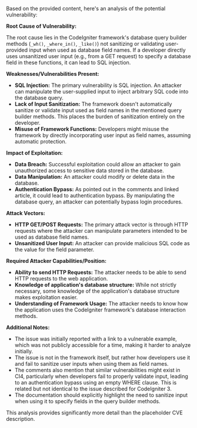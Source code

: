 Based on the provided content, here's an analysis of the potential vulnerability:

**Root Cause of Vulnerability:**

The root cause lies in the CodeIgniter framework's database query builder methods (`_wh()`, `_where_in()`, `_like()`) not sanitizing or validating user-provided input when used as database field names. If a developer directly uses unsanitized user input (e.g., from a GET request) to specify a database field in these functions, it can lead to SQL injection.

**Weaknesses/Vulnerabilities Present:**

*   **SQL Injection:** The primary vulnerability is SQL injection. An attacker can manipulate the user-supplied input to inject arbitrary SQL code into the database query.
*   **Lack of Input Sanitization:** The framework doesn't automatically sanitize or validate input used as field names in the mentioned query builder methods. This places the burden of sanitization entirely on the developer.
*   **Misuse of Framework Functions:** Developers might misuse the framework by directly incorporating user input as field names, assuming automatic protection.

**Impact of Exploitation:**

*   **Data Breach:** Successful exploitation could allow an attacker to gain unauthorized access to sensitive data stored in the database.
*   **Data Manipulation:** An attacker could modify or delete data in the database.
*   **Authentication Bypass:** As pointed out in the comments and linked article, it could lead to authentication bypass. By manipulating the database query, an attacker can potentially bypass login procedures.

**Attack Vectors:**

*   **HTTP GET/POST Requests:** The primary attack vector is through HTTP requests where the attacker can manipulate parameters intended to be used as database field names.
*   **Unsanitized User Input:** An attacker can provide malicious SQL code as the value for the field parameter.

**Required Attacker Capabilities/Position:**

*   **Ability to send HTTP Requests:** The attacker needs to be able to send HTTP requests to the web application.
*   **Knowledge of application's database structure:** While not strictly necessary, some knowledge of the application's database structure makes exploitation easier.
*   **Understanding of Framework Usage:**  The attacker needs to know how the application uses the CodeIgniter framework's database interaction methods.

**Additional Notes:**

*   The issue was initially reported with a link to a vulnerable example, which was not publicly accessible for a time, making it harder to analyze initially.
*   The issue is not in the framework itself, but rather how developers use it and fail to sanitize user inputs when using them as field names.
*   The comments also mention that similar vulnerabilities might exist in CI4, particularly when developers fail to properly validate input, leading to an authentication bypass using an empty WHERE clause. This is related but not identical to the issue described for CodeIgniter 3.
*   The documentation should explicitly highlight the need to sanitize input when using it to specify fields in the query builder methods.

This analysis provides significantly more detail than the placeholder CVE description.